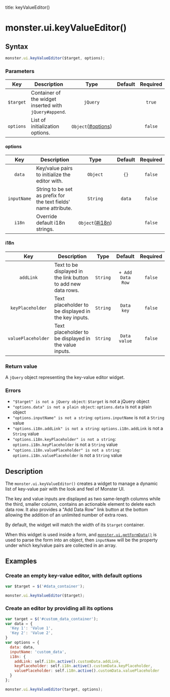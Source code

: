 title: keyValueEditor()

# monster.ui.keyValueEditor()

## Syntax
```javascript
monster.ui.keyValueEditor($target, options);
```

### Parameters
Key | Description | Type | Default | Required
:-: | --- | :-: | :-: | :-:
`$target` | Container of the widget inserted with `jQuery#append`. | `jQuery` | | `true`
`options` | List of initialization options. | `Object`([#options](#options)) | | `false`

#### options
Key | Description | Type | Default | Required
:-: | --- | :-: | :-: | :-:
`data` | Key/value pairs to initialize the editor with. | `Object` | `{}` | `false`
`inputName` | String to be set as prefix for the text fields' name attribute. | `String` | `data` | `false`
`i18n` | Override default i18n strings. | `Object`([#i18n](#i18n)) | | `false`

#### i18n
Key | Description | Type | Default | Required
:-: | --- | :-: | :-: | :-:
`addLink` | Text to be displayed in the link button to add new data rows. | `String` | `+ Add Data Row` | `false`
`keyPlaceholder` | Text placeholder to be displayed in the key inputs. | `String` | `Data key` | `false`
`valuePlaceholder` | Text placeholder to be displayed in the value inputs. | `String` | `Data value` | `false`

### Return value
A `jQuery` object representing the key-value editor widget.

### Errors
* `"$target" is not a jQuery object`: `$target` is not a jQuery object
* `"options.data" is not a plain object`: `options.data` is not a plain object
* `"options.inputName" is not a string`: `options.inputName` is not a `String` value
* `"options.i18n.addLink" is not a string`: `options.i18n.addLink` is not a `String` value
* `"options.i18n.keyPlaceholder" is not a string`: `options.i18n.keyPlaceholder` is not a `String` value
* `"options.i18n.valuePlaceholder" is not a string`: `options.i18n.valuePlaceholder` is not a `String` value

## Description
The `monster.ui.keyValueEditor()` creates a widget to manage a dynamic list of key-value pair with the look and feel of Monster UI.

The key and value inputs are displayed as two same-length columns while the third, smaller column, contains an actionable element to delete each data row. It also provides a "Add Data Row" link button at the bottom allowing the addition of an unlimited number of extra rows.

By default, the widget will match the width of its `$target` container.

When this widget is used inside a form, and [`monster.ui.getFormData()`][getFormData] is used to parse the form into an object, then `inputName` will be the property under which key/value pairs are collected in an array.

## Examples
### Create an empty key-value editor, with default options
```javascript
var $target = $('#data_container');

monster.ui.keyValueEditor($target);
```

### Create an editor by providing all its options
```javascript
var target = $('#custom_data_container');
var data = {
  'Key 1': 'Value 1',
  'Key 2': 'Value 2',
}
var options = {
  data: data,
  inputName: 'custom_data',
  i18n: {
    addLink: self.i18n.active().customData.addLink,
    keyPlaceholder: self.i18n.active().customData.keyPlaceholder,
    valuePlaceholder: self.i18n.active().customData.valuePlaceholder
  }
};

monster.ui.keyValueEditor(target, options);
```

[getFormData]: getFormData().md
